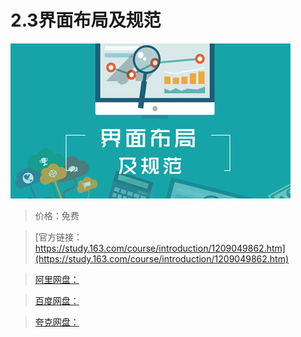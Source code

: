 # 2.3界面布局及规范

![img](../../../assets/study163/free/ea10060b2eae418983da8fef9fd783c5.jpg)

> 价格：免费

> [官方链接：https://study.163.com/course/introduction/1209049862.htm](https://study.163.com/course/introduction/1209049862.htm)

> [阿里网盘：]()

> [百度网盘：]()

> [夸克网盘：]()
